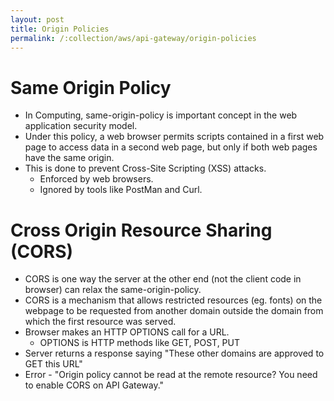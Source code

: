 ```yaml
---
layout: post
title: Origin Policies
permalink: /:collection/aws/api-gateway/origin-policies
---
```


# Same Origin Policy
- In Computing, same-origin-policy is important concept in the web application security model.
- Under this policy, a web browser permits scripts contained in a first web page to access data in a second web page, but only if both web pages have the same origin.
- This is done to prevent Cross-Site Scripting (XSS) attacks.
    - Enforced by web browsers.
    - Ignored by tools like PostMan and Curl.

# Cross Origin Resource Sharing (CORS)
- CORS is one way the server at the other end (not the client code in browser) can relax the same-origin-policy.
- CORS is a mechanism that allows restricted resources (eg. fonts) on the webpage to be requested from another domain outside the domain from which the first resource was served.
- Browser makes an HTTP OPTIONS call for a URL.
    - OPTIONS is HTTP methods like GET, POST, PUT
- Server returns a response saying "These other domains are approved to GET this URL"
- Error - "Origin policy cannot be read at the remote resource? You need to enable CORS on API Gateway."
